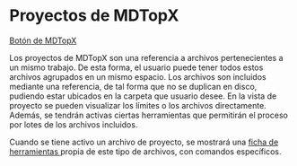 # Proyectos de MDTopX

[Botón de MDTopX](../introduccion/boton-de-mdtopx.md)

Los proyectos de MDTopX son una referencia a archivos pertenecientes a un mismo trabajo. De esta forma, el usuario puede tener todos estos archivos agrupados en un mismo espacio. Los archivos son incluidos mediante una referencia, de tal forma que no se duplican en disco, pudiendo estar ubicados en la carpeta que usuario desee. En la vista de proyecto se pueden visualizar los límites o los archivos directamente. Además, se tendrán activas ciertas herramientas que permitirán el proceso por lotes de los archivos incluidos.

Cuando se tiene activo un archivo de proyecto, se mostrará una [ficha de herramientas ](../fichas-de-herramientas/ficha-de-herramientas-proyecto/)propia de este tipo de archivos, con comandos específicos.

